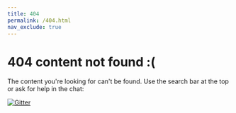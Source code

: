 ```yaml
---
title: 404
permalink: /404.html
nav_exclude: true
---
```


# 404 content not found :(

The content you're looking for can't be found. Use the search bar at the top or ask for help in the chat:

[![Gitter](https://badges.gitter.im/DelightChat/community.svg)](https://gitter.im/DelightChat/community?utm_source=badge&utm_medium=badge&utm_campaign=pr-badge)